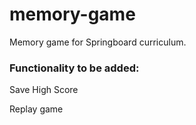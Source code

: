 # memory-game

Memory game for Springboard curriculum.

### Functionality to be added: 

Save High Score

Replay game
